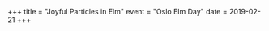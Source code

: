 +++
title = "Joyful Particles in Elm"
event = "Oslo Elm Day"
date = 2019-02-21
+++

<youtube id="goL7LeDHFi4"></youtube>
